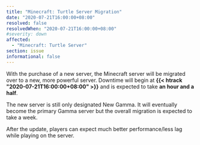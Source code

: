 ```yaml
---
title: "Minecraft: Turtle Server Migration"
date: "2020-07-21T16:00:00+08:00"
resolved: false
resolvedWhen: "2020-07-21T16:00:00+08:00"
#severity: down
affected:
  - "Minecraft: Turtle Server"
section: issue
informational: false
---
```


With the purchase of a new server, the Minecraft server will be migrated over to a new, more powerful server. Downtime will begin at **{{< htrack "2020-07-21T16:00:00+08:00" >}}** and is expected to take **an hour and a half**.

The new server is still only designated New Gamma. It will eventually become the primary Gamma server but the overall migration is expected to take a week.

After the update, players can expect much better performance/less lag while playing on the server.
